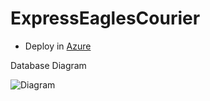 # ExpressEaglesCourier


- Deploy in [Azure](https://expresseaglescourierweb20221219115043.azurewebsites.net/)

Database Diagram

![Diagram](C:\Users\Asus\source\repos\Web\WEB-PROJECT\MyImages\DatabaseDiagram.png)



